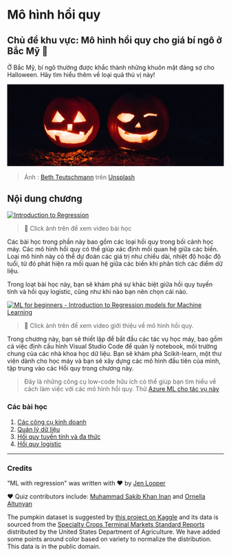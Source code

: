 # Mô hình hồi quy
## Chủ đề khu vực: Mô hình hồi quy cho giá bí ngô ở Bắc Mỹ 🎃

Ở Bắc Mỹ, bí ngô thường được khắc thành những khuôn mặt đáng sợ cho Halloween. Hãy tìm hiểu thêm về loại quả thú vị này!

![jack-o-lanterns](./images/jack-o-lanterns.jpg)
> Ảnh : <a href="https://unsplash.com/@teutschmann?utm_source=unsplash&utm_medium=referral&utm_content=creditCopyText">Beth Teutschmann</a> trên <a href="https://unsplash.com/s/photos/jack-o-lanterns?utm_source=unsplash&utm_medium=referral&utm_content=creditCopyText">Unsplash</a>
  
## Nội dung chương

[![Introduction to Regression](https://img.youtube.com/vi/5QnJtDad4iQ/0.jpg)](https://youtu.be/5QnJtDad4iQ "Regression Introduction video - Click to Watch!")
> 🎥 Click ảnh trên để xem video bài học

Các bài học trong phần này bao gồm các loại hồi quy trong bối cảnh học máy. Các mô hình hồi quy có thể giúp xác định mối quan hệ giữa các biến. Loại mô hình này có thể dự đoán các giá trị như chiều dài, nhiệt độ hoặc độ tuổi, từ đó phát hiện ra mối quan hệ giữa các biến khi phân tích các điểm dữ liệu.

Trong loạt bài học này, bạn sẽ khám phá sự khác biệt giữa hồi quy tuyến tính và hồi quy logistic, cũng như khi nào bạn nên chọn cái nào.

[![ML for beginners - Introduction to Regression models for Machine Learning](https://img.youtube.com/vi/XA3OaoW86R8/0.jpg)](https://youtu.be/XA3OaoW86R8 "ML for beginners - Introduction to Regression models for Machine Learning")

> 🎥 Click ảnh trên để xem video giới thiệu về mô hình hồi quy.

Trong chương này, bạn sẽ thiết lập để bắt đầu các tác vụ học máy, bao gồm cả việc định cấu hình Visual Studio Code để quản lý notebook, môi trường chung của các nhà khoa học dữ liệu. Bạn sẽ khám phá Scikit-learn, một thư viện dành cho học máy và bạn sẽ xây dựng các mô hình đầu tiên của mình, tập trung vào các Hồi quy trong chương này.

> Đây là những công cụ low-code hữu ích có thể giúp bạn tìm hiểu về cách làm việc với các mô hình hồi quy. Thử [Azure ML cho tác vụ này](https://docs.microsoft.com/learn/modules/create-regression-model-azure-machine-learning-designer/?WT.mc_id=academic-77952-leestott)

### Các bài học

1. [Các công cụ kinh doanh](1-Tools/README.md)
2. [Quản lý dữ liệu](2-Data/README.md)
3. [Hồi quy tuyến tính và đa thức](3-Linear/README.md)
4. [Hồi quy logistic](4-Logistic/README.md)

---
### Credits

"ML with regression" was written with ♥️ by [Jen Looper](https://twitter.com/jenlooper)

♥️ Quiz contributors include: [Muhammad Sakib Khan Inan](https://twitter.com/Sakibinan) and [Ornella Altunyan](https://twitter.com/ornelladotcom)

The pumpkin dataset is suggested by [this project on Kaggle](https://www.kaggle.com/usda/a-year-of-pumpkin-prices) and its data is sourced from the [Specialty Crops Terminal Markets Standard Reports](https://www.marketnews.usda.gov/mnp/fv-report-config-step1?type=termPrice) distributed by the United States Department of Agriculture. We have added some points around color based on variety to normalize the distribution. This data is in the public domain.
